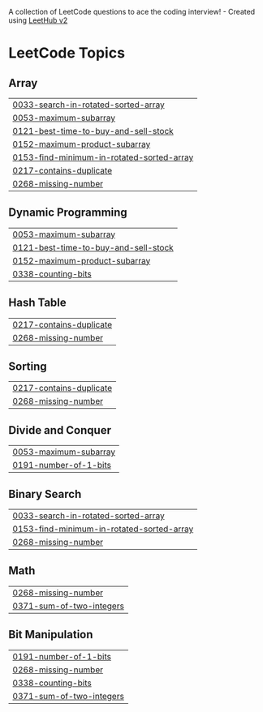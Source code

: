 A collection of LeetCode questions to ace the coding interview! - Created using [LeetHub v2](https://github.com/arunbhardwaj/LeetHub-2.0)
<!---LeetCode Topics Start-->
# LeetCode Topics
## Array
|  |
| ------- |
| [0033-search-in-rotated-sorted-array](https://github.com/Sujan-Katuwal/LeetCode-Blind-75-questions-/tree/master/0033-search-in-rotated-sorted-array) |
| [0053-maximum-subarray](https://github.com/Sujan-Katuwal/LeetCode-Blind-75-questions-/tree/master/0053-maximum-subarray) |
| [0121-best-time-to-buy-and-sell-stock](https://github.com/Sujan-Katuwal/LeetCode-Blind-75-questions-/tree/master/0121-best-time-to-buy-and-sell-stock) |
| [0152-maximum-product-subarray](https://github.com/Sujan-Katuwal/LeetCode-Blind-75-questions-/tree/master/0152-maximum-product-subarray) |
| [0153-find-minimum-in-rotated-sorted-array](https://github.com/Sujan-Katuwal/LeetCode-Blind-75-questions-/tree/master/0153-find-minimum-in-rotated-sorted-array) |
| [0217-contains-duplicate](https://github.com/Sujan-Katuwal/LeetCode-Blind-75-questions-/tree/master/0217-contains-duplicate) |
| [0268-missing-number](https://github.com/Sujan-Katuwal/LeetCode-Blind-75-questions-/tree/master/0268-missing-number) |
## Dynamic Programming
|  |
| ------- |
| [0053-maximum-subarray](https://github.com/Sujan-Katuwal/LeetCode-Blind-75-questions-/tree/master/0053-maximum-subarray) |
| [0121-best-time-to-buy-and-sell-stock](https://github.com/Sujan-Katuwal/LeetCode-Blind-75-questions-/tree/master/0121-best-time-to-buy-and-sell-stock) |
| [0152-maximum-product-subarray](https://github.com/Sujan-Katuwal/LeetCode-Blind-75-questions-/tree/master/0152-maximum-product-subarray) |
| [0338-counting-bits](https://github.com/Sujan-Katuwal/LeetCode-Blind-75-questions-/tree/master/0338-counting-bits) |
## Hash Table
|  |
| ------- |
| [0217-contains-duplicate](https://github.com/Sujan-Katuwal/LeetCode-Blind-75-questions-/tree/master/0217-contains-duplicate) |
| [0268-missing-number](https://github.com/Sujan-Katuwal/LeetCode-Blind-75-questions-/tree/master/0268-missing-number) |
## Sorting
|  |
| ------- |
| [0217-contains-duplicate](https://github.com/Sujan-Katuwal/LeetCode-Blind-75-questions-/tree/master/0217-contains-duplicate) |
| [0268-missing-number](https://github.com/Sujan-Katuwal/LeetCode-Blind-75-questions-/tree/master/0268-missing-number) |
## Divide and Conquer
|  |
| ------- |
| [0053-maximum-subarray](https://github.com/Sujan-Katuwal/LeetCode-Blind-75-questions-/tree/master/0053-maximum-subarray) |
| [0191-number-of-1-bits](https://github.com/Sujan-Katuwal/LeetCode-Blind-75-questions-/tree/master/0191-number-of-1-bits) |
## Binary Search
|  |
| ------- |
| [0033-search-in-rotated-sorted-array](https://github.com/Sujan-Katuwal/LeetCode-Blind-75-questions-/tree/master/0033-search-in-rotated-sorted-array) |
| [0153-find-minimum-in-rotated-sorted-array](https://github.com/Sujan-Katuwal/LeetCode-Blind-75-questions-/tree/master/0153-find-minimum-in-rotated-sorted-array) |
| [0268-missing-number](https://github.com/Sujan-Katuwal/LeetCode-Blind-75-questions-/tree/master/0268-missing-number) |
## Math
|  |
| ------- |
| [0268-missing-number](https://github.com/Sujan-Katuwal/LeetCode-Blind-75-questions-/tree/master/0268-missing-number) |
| [0371-sum-of-two-integers](https://github.com/Sujan-Katuwal/LeetCode-Blind-75-questions-/tree/master/0371-sum-of-two-integers) |
## Bit Manipulation
|  |
| ------- |
| [0191-number-of-1-bits](https://github.com/Sujan-Katuwal/LeetCode-Blind-75-questions-/tree/master/0191-number-of-1-bits) |
| [0268-missing-number](https://github.com/Sujan-Katuwal/LeetCode-Blind-75-questions-/tree/master/0268-missing-number) |
| [0338-counting-bits](https://github.com/Sujan-Katuwal/LeetCode-Blind-75-questions-/tree/master/0338-counting-bits) |
| [0371-sum-of-two-integers](https://github.com/Sujan-Katuwal/LeetCode-Blind-75-questions-/tree/master/0371-sum-of-two-integers) |
<!---LeetCode Topics End-->